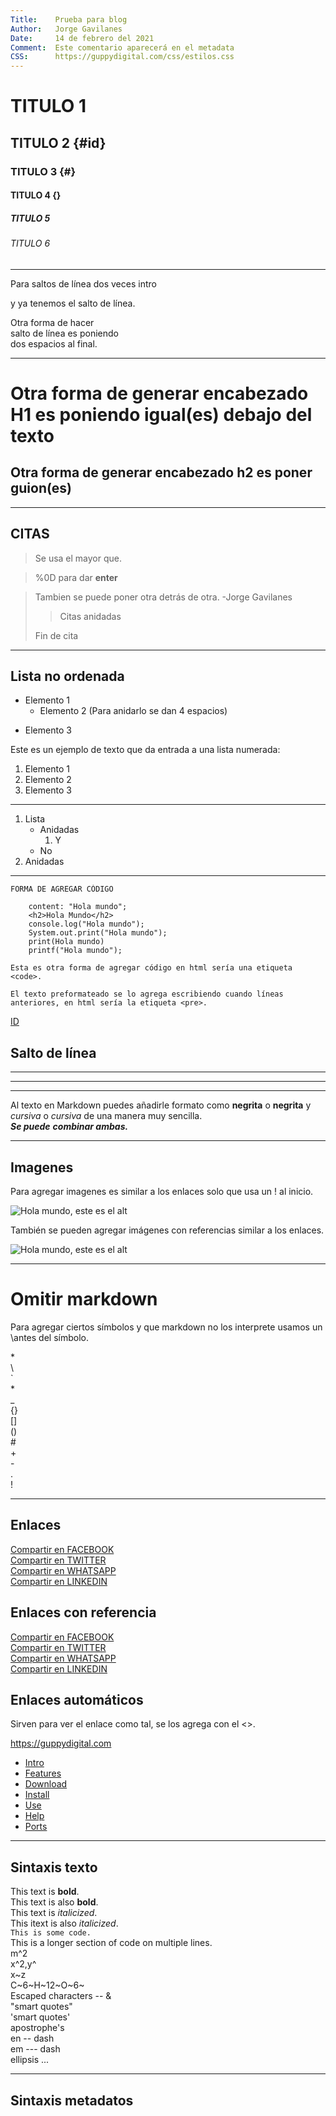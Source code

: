 ```yaml
---
Title:    Prueba para blog  
Author:   Jorge Gavilanes  
Date:     14 de febrero del 2021  
Comment:  Este comentario aparecerá en el metadata  
CSS:      https://guppydigital.com/css/estilos.css
---
```


# TITULO 1
## TITULO 2 {#id}
### TITULO 3 {#}
#### TITULO 4 {}
##### TITULO 5
###### TITULO 6

---
Para saltos de línea dos veces intro

y ya tenemos el salto de línea.

Otra forma de hacer  
salto de línea es poniendo  
dos espacios al final.

---

Otra forma de generar encabezado H1 es poniendo igual(es) debajo del texto
=
Otra forma de generar encabezado h2 es poner guion(es)
-

***

CITAS
-

> Se usa el mayor que.

>%0D para dar **enter**


>Tambien se puede poner otra detrás de otra. -Jorge Gavilanes
>
>>Citas anidadas
>
>Fin de cita

___


**Lista no ordenada**
-
- Elemento 1
    * Elemento 2 (Para anidarlo se dan 4 espacios)
+ Elemento 3

Este es un ejemplo de texto que da entrada a una lista numerada:

1. Elemento 1
2. Elemento 2
3. Elemento 3

---

1. Lista
    * Anidadas
        1. Y
    - No
2. Anidadas

---

~~~
FORMA DE AGREGAR CÓDIGO

    content: "Hola mundo";
    <h2>Hola Mundo</h2>
    console.log("Hola mundo");
    System.out.print("Hola mundo");
    print(Hola mundo)
    printf("Hola mundo");
~~~

`Esta es otra forma de agregar código en html sería una etiqueta <code>.`

    El texto preformateado se lo agrega escribiendo cuando líneas anteriores, en html sería la etiqueta <pre>.

[ID](#id)

## Salto de línea
***
---
___


Al texto en Markdown puedes añadirle formato como **negrita** o __negrita__ y *cursiva* o _cursiva_ de una manera muy sencilla.  
***Se puede*** ___combinar ambas.___

---

## Imagenes

Para agregar imagenes es similar a los enlaces solo que usa un ! al inicio.

![Hola mundo, este es el alt](https://guppydigital.com/media/src/SitiosWeb_principal.svg "Título alternativo")

También se pueden agregar imágenes con referencias similar a los enlaces.

![Hola mundo, este es el alt][imagen]

[imagen]: https://guppydigital.com/media/src/SitiosWeb_principal.svg "Título alternativo"

---

# Omitir markdown

Para agregar ciertos símbolos y que markdown no los interprete usamos un \antes del símbolo.

\*  
\\  
\`  
\*  
\_  
\{}  
\[]  
\()  
\#  
\+  
\-  
\.  
\!

---

## Enlaces

[Compartir en FACEBOOK](https://www.facebook.com/sharer/sharer.php?u=https://getcode.ml)  
[Compartir en TWITTER](https://twitter.com/intent/tweet?text=Hola%20mundo%0D&url=https://getcode.ml&hashtags=programacion)  
[Compartir en WHATSAPP](https://api.whatsapp.com/send?text=Hola%20:3%0DComparte%20mi%20nueva%20pagina%0Dhttps://getcode.ml)  
[Compartir en LINKEDIN](https://www.linkedin.com/sharing/share-offsite/?url=https://getcode.ml)

## Enlaces con referencia

[Compartir en FACEBOOK][facebook]  
[Compartir en TWITTER][twitter]  
[Compartir en WHATSAPP][whatsapp]  
[Compartir en LINKEDIN][linkedin]

[facebook]: https://www.facebook.com/sharer/sharer.php?u=https://getcode.ml

[twitter]: https://twitter.com/intent/tweet?text=Hola%20mundo%0D&url=https://getcode.ml&hashtags=programacion

[whatsapp]: https://api.whatsapp.com/send?text=Hola%20:3%0DComparte%20mi%20nueva%20pagina%0Dhttps://getcode.ml

[linkedin]: https://www.linkedin.com/sharing/share-offsite/?url=https://getcode.ml

## Enlaces automáticos

Sirven para ver el enlace como tal, se los agrega con el <>.

<https://guppydigital.com>

<!-- Navigational markup, not in MMD -->
<ul class="nav">
<li class="nav-active"><a href="./">Intro</a></li>
<li><a href="features/">Features</a></li>
<li><a href="download/">Download</a></li>
<li><a href="install/">Install</a></li>
<li><a href="use/">Use</a></li>
<li><a href="help/">Help</a></li>
<li><a href="ports/">Ports</a></li>
</ul>

---

## Sintaxis texto

This text is **bold**.  
This text is also __bold__.  
This text is *italicized*.  
This itext is also _italicized_.  
`This is some code.`  
	This is a longer
	section of code
	on multiple lines.  
m^2  
x^2,y^  
x~z  
C~6~H~12~O~6~  
Escaped characters -- \&  
"smart quotes"  
'smart quotes'  
apostrophe's  
en -- dash  
em --- dash  
ellipsis ...

---

## Sintaxis metadatos
